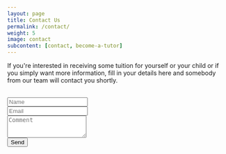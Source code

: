```yaml
---
layout: page
title: Contact Us
permalink: /contact/
weight: 5
image: contact
subcontent: [contact, become-a-tutor]
---
```


If you're interested in receiving some tuition for yourself or your child or if you simply want more information, fill in your details here and somebody from our team will contact you shortly.

<form action="//formspree.io/{{ site.email }}" method="POST">
  <br />
  <div class="form-group">
    <input type="text" class="form-control" id="name" placeholder="Name" name="name" required>
  </div>
  <div class="form-group">
    <input type="email" class="form-control" id="email" placeholder="Email" name="_replyto" required>
  </div>
  <div class="form-group">
    <textarea class="form-control" rows="3" placeholder="Comment" name="body" required></textarea>
  </div>
  <input type="hidden" id="subject" name="_subject" data-value="General Enquiry" />
  <input type="hidden" name="_next" value="{{ page.permalink | prepend: site.url | append: '?thanks' }}" />
  <input type="text" name="_gotcha" style="display:none" />
  <button type="submit" class="btn btn-primary">Send</button>
</form>

